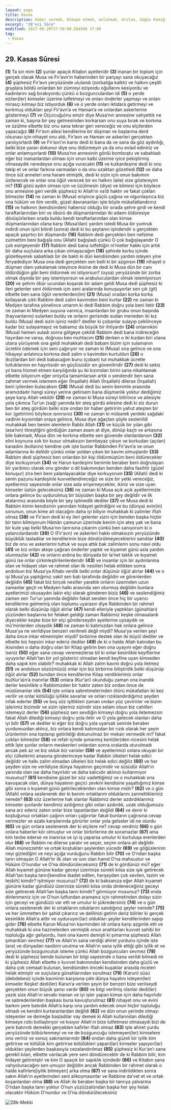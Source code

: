 ```yaml
---
layout: page
title: Kasas
description: Haber vermek, Hikaye etmek, anlatmak, Arslan, Göğüs Kemiği, Göğüs ortası.
excerpt: "28'nci Sûre"
modified: 2017-09-29T17:50:00.564948 17:00
tag: 
 - Kasas
---
```


## 29. Kasas Sûresi

**(1)** Ta sin mim
**(2)** şunlar apaçık Kitabın ayetleridir
**(3)** inanan bir toplum için gerçek olarak Musa ve Fir’avn’ın haberinden bir parçayı sana okuyacağız
**(4)** şüphesiz Fir’avn yeryüzünde ululandı (zorbalığa kalktı) ve halkını çeşitli gruplara böldü onlardan bir zümreyi eziyordu oğullarını kesiyordu ve kadınlarını sağ bırakıyordu çünkü o bozgunculardan idi
**(5)** o yerde ezilen(ler) kimseler üzerine lutfetmeyi ve onları önderler yapmayı ve onları mirasçı kılmayı biz istiyorduk 
**(6)** ve o yerde onları iktidara getirmeyi ve korkmuş oldukları şeyi Fir’avn’a ve Haman’a ve onlardan askerlerine göstermeyi 
**(7)** ve O(çocuğu)nu emzir diye Musa’nın annesine vahyettik ne zaman ki, başına bir şey gelmesinden korkarsan onu suya bırak ve korkma ve üzülme elbette biz onu sana tekrar geri vereceğiz ve onu elçilerden yapacağız 
**(8)** Fir’avn ailesi kendilerine bir düşman ve başlarına derd olsunası için nihayet onu aldı, Fir’avn ve Haman ve askerleri gerçekten yanılıyorlardı
**(9)** ve Fir’avn’ın karısı dedi ki bana da ve sana da göz aydınlığı, belki bize yararı dokunur diye onu öldürmeyin ya da onu evlad ediniriz ve onlar anlamıyorlardı
**(10)** Musa’nın annesinin gönlü bomboştu ve sabahladı eğer biz inananlardan olması için onun kalbi üzerine iyice pekiştirmiş olmasaydık neredeyse onu açığa vuracaktı 
**(11)** ve kızkardeşine dedi ki onu takip et ve onlar farkına varmadan o da onu uzaktan gözetledi
**(12)** ve daha önce süt anneleri ona haram etmiştik, dedi ki sizin için onun bakımını üstlenecek ve onlar ona öğüt verecek bir ev halkını (aile) size göstereyim mi?
**(13)** gözü aydın olması için ve üzülmesin (diye) ve bilmesi için böylece onu annesine geri verdik şüphesiz ki Allah’ın va’di haktır ve fakat çokları bilmezler
**(14)** ne zaman ki (Musa) erişince güçlü çağına ve olgunlaşınca biz ona hüküm ve ilim verdik, güzel davrananları işte böyle mükafatlandırırız 
**(15)** ve halkının (kendisinden) habersiz olduğu bir sırada şehre girdi ve kendi taraftarlarından biri ve öbürü de düşmanlarından iki adamı öldüresiye dövüşürlerken orada buldu kendi taraftarlarından olan kimse düşmanlarından olana karşı (Musa’dan) yardım istedi Musa bir yumruk indirdi onun işini bitirdi (sonra) dedi ki bu şeytanın işindendir o gerçekten apaçık şaşırtıcı bir düşmandır
**(16)** Rabbim dedi gerçekten ben nefsime zulmettim beni bağışla onu (Allah) bağışladı çünkü O çok bağışlayandır O çok esirgeyendir
**(17)** Rabbim dedi bana lutfettiğin ni’metler hakkı için artık bir daha suçlulara arka çıkan olmayacağım
**(18)** şehirde korku içinde gözetleyerek sabahladı bir de baktı ki dün kendisinden yardım isteyen yine feryadediyor Musa ona dedi gerçekten sen belli ki bir azgınsın 
**(19)** nihayet o düşman olanı yakalamak isteyince ikisine de dedi ki Musa dün bir canı öldürdüğün gibi beni öldürmek mi istiyorsun? (oysa) yeryüzünde bir zorba olmak dışında bir şey istemiyorsun ve arabuluculardan olmak istemiyorsun
**(20)** ve şehrin öbür ucundan koşarak bir adam geldi Musa dedi şüphesiz ki ileri gelenler seni öldürmek için seni aralarında konuşuyorlar sen çık (git) elbette ben sana öğüt verenlerden(im)
**(21)** (Musa) oradan korka korka kollayarak çıktı Rabbim dedi zalim kavimden beni kurtar 
**(22)** ne zaman ki Medyen tarafına yönelince umarım ki dedi Rabbim doğru yola beni iletir
**(23)** ne zaman ki Medyen suyuna varınca, insanlardan bir grubu onun başında (hayvanlarını) sularken buldu ve onların gerisinde sudan meneden iki kız buldu (Musa) dedi sizin işiniz nedir? dediler ki çobanlar sulayıp çekilinceye kadar biz sulayamayız ve babamız da büyük bir ihtiyardır 
**(24)** onlarınkini (Musa) hemen suladı sonra gölgeye çekildi Rabbim dedi bana indireceğin hayırdan ne varsa, doğrusu ben muhtacım
**(25)** derken o iki kızdan biri utana utana yürüyerek ona geldi muhakkah dedi babam bizim için sulamanın ücretini ödemek için seni çağırıyor ne zaman ki (Musa) ona gelince ve ona hikayeyi anlatınca korkma dedi zalim o kavimden kurtuldun
**(26)** o (kız)lardan biri dedi babacağım bunu (çoban) tut muhakkak ücretle tuttuklarının en hayırlısıdır en güçlüsüdür en güveniliridir
**(27)** dedi ki sekiz yıl bana hizmet etmen karşılığında şu iki kızımdan birini sana nikahlamak elbette istiyorum eğer on(yıl)a tamamlarsan artık o sendendir ben sana zahmet vermek istemem eğer (İnşallah) Allah (İnşallah) dilerse (İnşallah) beni iyilerden bulacaksın
**(28)** (Musa) dedi bu senin benimle arasında aramızdadır hangi süreyi yerine getirsem bana düşmanlık yoktur dediğimiz şeye karşı Allah vekildir
**(29)** ne zaman ki Musa süreyi bitirince ve ailesiyle yola çıkınca Tur’un (sağ) yanında bir ateş gördü ailesine dedi ki siz durun ben bir ateş gördüm belki size ondan bir haber getiririm yahut ateşten bir kor (getiririm) böylece ısınırsınız
**(30)** ne zaman ki mübarek yerdeki sağdaki vadinin kıyısından oraya gelince, Musa diye ağaçtan şöyle seslenildi muhakkak ben benim alemlerin Rabbi Allah
**(31)** ve küçük bir yılan gibi (asa’nın) titreştiğini gördüğün zaman asanı at diye, dönüp kaçtı ve arkasına bile bakmadı, Musa dön ve korkma elbette sen güvende olanlardansın
**(32)** elini koynuna sok bir kusur olmaksızın bembeyaz çıksın ve korkudan (açılan) kanadını (kollarını) kendine çek işte bunlar Rabbinden Fir’avn’a ve onun adamlarına iki delildir çünkü onlar yoldan çıkan bir kavim olmuşlardır
**(33)** Rabbim dedi şüphesiz ben onlardan bir kişi öldürmüştüm beni öldürecekler diye korkuyorum 
**(34)** ve Harun kardeşimi benimle beraber beni doğrulayan bir yardımcı olarak onu gönder o dil bakımından benden daha fasihtir (güzel konuşur) zira ben beni yalanlayacaklar diye korkuyorum
**(35)** (Allah) dedi ki senin pazunu kardeşinle kuvvetlendireceğiz ve size bir yetki vereceğiz, ayetlerimiz sayesinde onlar size asla erişemeycekler, ikiniz ve size uyan kimseler üstün geleceksiniz
**(36)** ne zaman ki Musa açık açık ayetlerimizle onlara gelince bu uydurulmuş bir büyüden başka bir şey değildir ve ilk atalarımız arasında böyle bir şey işitmedik dediler 
**(37)** ve Musa dedi ki Rabbim kimin kendisinin yanından hidayet getirdiğini ve bu (dünya) evin(in) sonunun, onun kime ait olacağını  daha iyi biliyor muhakkak ki zalimler iflah olmaz
**(38)** ve Fir’avn dedi ki ey ileri gelenler sizin için benden başka hiçbir bir tanrı bilmiyorum Hâmân çamurun üzerinde benim için ateş yak ve bana bir kule yap belki Musa’nın tanrısına çıkarım çünkü ben sanıyorum ki o yalancılardandır
**(39)** O (Fir’avn) ve askerleri hakkı olmaksızın yeryüzünde büyüklük tasladılar ve kendilerinin bize döndürülmeyeceklerini sandılar 
**(40)** biz de onu ve askerlerini tuttuk ve suya attık bak zalimlerin sonu nasıl oldu 
**(41)** ve biz onları ateşe çağıran önderler yaptık ve kıyamet günü asla yardım olunmazlar
**(42)** ve onların ardına bu dünyada bir la’net taktık ve kıyamet günü ise onlar çirkinleştirilenlerdendir
**(43)** ve insanlar için bir aydınlanma olan ve hidayet olan ve rahmet olan ilk nesilleri helak ettikten sonra andolsun biz Musa’ya Kitabı verdik belki onlar düşünür öğüt alırlar
**(44)** ve o işi Musa’ya yaptığımız vakit sen batı tarafında değildin ve görenlerden değildin
**(45)** fakat biz birçok nesiller yarattık onların üzerinden uzun zamanlar geçti ve Medyen halkı arasında sen oturmuş değildin bunlara ayetlerimizi okusaydın lakin elçi olarak gönderen biziz
**(46)** ve seslendiğimiz zaman sen Tur’un yanında değildin fakat senden önce hiç bir uyarıcı kendilerine gelmemiş olan toplumu uyarasın diye Rabbinden bir rahmet olarak belki düşünüp öğüt alırlar
**(47)** kendi elleriyle yaptıkları (günahları) yüzünden başlarına bir felaket geldiği zaman Rabbimiz keşke olmasalardı diyecekler keşke bize bir elçi gönderseydin ayetlerine uysaydık ve mü’minlerden olsaydık
**(48)** ne zaman ki katımızdan hak onlara gelince Musa’ya ne verildiyse benzeri verilmeli değil miydi? Musa’ya verilen şeyi daha önce inkar etmemişler miydi? birbirine destek olan iki büyü! dediler ve elbette biz hepsini inkar ederiz dediler 
**(49)** de ki o halde Allah katından bu ikisinden o daha doğru olan bir Kitap getirin ben ona uyayım eğer doğru iseniz
**(50)** eğer sana cevap veremezlerse bil ki onlar kesinlikle keyiflerine uyuyorlar Allah'tan bir yol gösterici olmadan kendi keyfine uyan kimseden daha sapık kim olabilir? muhakkak ki Allah zalim kavmi doğru yola iletmez 
**(51)** ve andolsun sözü(müzü) onlar için biz birbirine bitiştirdik belki düşünüp öğüt alırlar
**(52)** bundan önce kendilerine Kitap verdiklerimiz onlar bu(Kur’a)n’a inanırlar 
**(53)** onlara (Kur’an) okunduğu zaman ona inandık derler kesinlikle o Rabbimizden bir haktır zaten biz ondan önce de müslümanlar idik
**(54)** işte onlara sabretmelerinden ötürü mükafatları iki kez verilir ve onlar kötülüğü iyilikle savarlar ve onları rızıklandırdığımız şeyden infak ederler
**(55)** ve boş söz işittikleri zaman ondan yüz çevirirler ve bizim işlerimiz bizimdir ve sizin işleriniz sizindir size selam olsun biz cahilleri istemeyiz derler
**(56)** şüphesiz sen sevdiğin kimseyi doğru yola iletemezsin fakat Allah dilediği kimseyi doğru yola iletir ve O yola gelecek olanları daha iyi bilir
**(57)** ve dediler ki eğer biz doğru yola uyarsak seninle beraber yurdumuzdan atılırız, biz onlara kendi katımızdan bir rızık olarak her şeyin ürünlerinin ona toplanıp getirildiği dokunulmaz bir mekan vermedik mi? fakat çokları bilmezler
**(58)** ve refah içinde şımarmış kent(ler)den nicesini helak ettik İşte şunlar onların meskenleri onlardan sonra oralarda oturulmadı ancak pek az ve biz olduk biz varisler
**(59)** ve ayetlerimizi onlara okuyan bir elçi (ülkelerin) anasına gönderinceye kadar Rabbin ülkeleri helak edici değildir ve halkı zalim olmadan ülkeleri biz helak edici değiliz 
**(60)** ve her şeyden size ne verildiyse dünya hayatının geçimidir ve süsüdür Allah’ın yanında olan ise daha hayırlıdır ve daha kalıcıdır aklınızı kullanmıyor musunuz?
**(61)** kendisine güzel bir söz vadettiğimiz ve o muhakkak ona kavuşacak olan, dünya hayatının geçici zevkini kendisine yaşattığımız kimse gibi sonra o kıyamet günü getirileceklerden olan kimse midir? 
**(62)** ve o gün (Allah) onlara seslenerek der ki benim ortaklarım olduklarını zannettikleriniz nerede?
**(63)** söz üzerlerine hak olanlar Rabbimiz derler azdırdıklarımız kimseler şunlardır kendimiz azdığımız gibi onları azdırdık, uzak olduğumuzu sana arz ederiz zaten onlar bize tapanlardan değildi 
**(64)** ve denir ki koştuğunuz ortakları çağırın onları çağırırlar fakat bunların çağrısına cevap vermezler ve azabı karşılarında görürler onlar yola gelseler idi ne olurdu
**(65)** ve gün onlara seslenerek der ki elçilere ne? cevap verdiniz 
**(66)** o gün onlara haberler kör olmuştur ve onlar birbirlerine de soramazlar
**(67)** ama kim tevbe ederse ve inanırsa ve iyi iş yaparsa umulur ki kurtuluşa erenlerden olur
**(68)** ve Rabbin ne dilerse yaratır ve seçer, seçim onlara ait değildir. Allah münezzehtir ve ortak koştukları şeylerden yücedir 
**(69)** ve göğüslerinin neyi gizlediğini ve neyi açığa vurduğunu Rabbin bilir
**(70)** ve O’ndan başka tanrı olmayan O Allah’tır ilk olan ve son olan hamd O’na mahsustur ve Hüküm O’nundur ve O’na döndürüleceksiniz
**(71)** de ki gördünüz mü? eğer Allah kıyamet gününe kadar geceyi üzerinize sürekli kılsa size ışık getirecek Allah’tan başka tanrı[kendine ibadet edilen, herşeyden çok sevilen, tazim ve tesbih] kimdir? işitmiyor musunuz?
**(72)** de ki baksanıza eğer Allah kıyamet gününe kadar gündüzü üzerinize sürekli kılsa onda dinleneceğiniz geceyi size getirecek Allah’tan başka tanrı kimdir? görmüyor musunuz?
**(73)** onda dinlenmeniz için ve O’nun lutfundan aramanız için rahmetinden dolayı sizin için geceyi ve gündüzü var etti ve umulur ki şükredersiniz
**(74)** ve o gün onlara seslenerek der ki ortaklarım oduklarını sandığınız şeyler nerede? 
**(75)** ve her ümmetten bir şahid çıkarırız ve delilinizi getirin deriz bilirler ki gerçek kesinlikle Allah’a aittir ve uyduruyor(lar) oldukları şeyler kendilerinden sapıp gider
**(76)** elbette Karun Musa’nın kavminden idi onlara karşı azgınlık etti ve muhakkak ki ona hazinelerden vermiştik onun anahtarları kuvvet sahibi bir topluluğa ağır geliyordu, hani ona kavmi demişti ki şımarma şüphesiz Allah şımarıkları sevmez 
**(77)** ve Allah’ın sana verdiği ahiret yurdunu içinde iste (ara) ve dünyadan nasibini unutma ve Allah’ın sana iyilik ettiği gibi iyilik et ve yeryüzünde bozgunculuk isteme çünkü Allah bozguncuları sevmez
**(78)** dedi ki şüphesiz bende bulunan bir bilgi sayesinde o bana verildi bilmedi mi ki şüphesiz Allah elbette o kuvvet bakımından kendisinden daha güçlü ve daha çok cemaati bulunan, kendisinden önceki kuşaklar arasıda niceleri helak etmiştir ve suçlulara günahlarından sorulmaz 
**(79)** (Karun) süsü (debdebesi) içinde kavminin karşısına çıktı dünya hayatını isteyen(ler) kimseler Keşke! dedi(ler) Karun’a verilen şeyin bir benzeri bize verilseydi gerçekten onun büyük şansı vardır
**(80)** ve bilgi verilmiş olanlar dedi(ler) yazık size Allah’ın sevabı inanan ve iyi işler yapan kimse için daha hayırlıdır ve sabredenlerden başkası buna kavuşturulmaz 
**(81)** nihayet onu ve evini barkını yere batırdık Allah’a karşı ona yardım edecek onun hiçbir topluluğu olmadı ve kendini kurtaranlardan değildi 
**(82)** ve dün onun yerinde olmayı isteyenler ve demeğe başladılar  vay demek ki Allah kullarından dilediği kimseye rızkı bollaştırıyor ve kısıyor Allah’ın bize lutfetmesi olmasaydı bizi de yere batırırdı demekki gerçekten kafirler iflah olmaz
**(83)** işte ahiret yurdu yeryüzünde böbürlenmeyi ve ne de bozguncuğu istemeyen(ler) kimselere onu veririz ve sonuç sakınanlarındır
**(84)** ondan daha güzeli bir iyilik kim getirirse ve kötülük kim getirirse kötülükleri yapan(lar) kimseler yapıyor(lar) oldukları şeylerden başkasıyla cezalandırılmaz
**(85)** şüphesiz ki Kur’an’ı sana gerekli kılan, elbette varılacak yere seni döndürecektir de ki Rabbim bilir, kim hidayet getirmiştir ve kim O apaçık bir sapıklık içindedir
**(86)** ve Kitabın sana vahyolunacağını sen umuyor değildin ancak Rabbinden bir rahmet olarak o halde kafirlere[iyilik bilmeyen] arka olma
**(87)** ve sana indirildikten sonra sakın Allah’ın ayetlerinden seni alıkoymasınlar ve Rabbine da’vet et ve ortak koşanlardan olma 
**(88)** ve Allah ile beraber başka bir tanrıya yalvarma O’ndan başka tanrı yoktur O’nun yüzü(zatı)ndan başka her şey helak olacaktır Hüküm O’nundur ve O’na döndürüleceksiniz

![28k-Mekki]({{site.url}}/images/ayrac-muhur.png)
